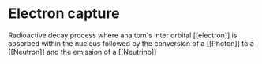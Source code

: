 # Electron capture
Radioactive decay process where ana tom's inter orbital [[electron]] is absorbed within the nucleus followed by the conversion of a [[Photon]] to a [[Neutron]] and the emission of a [[Neutrino]]